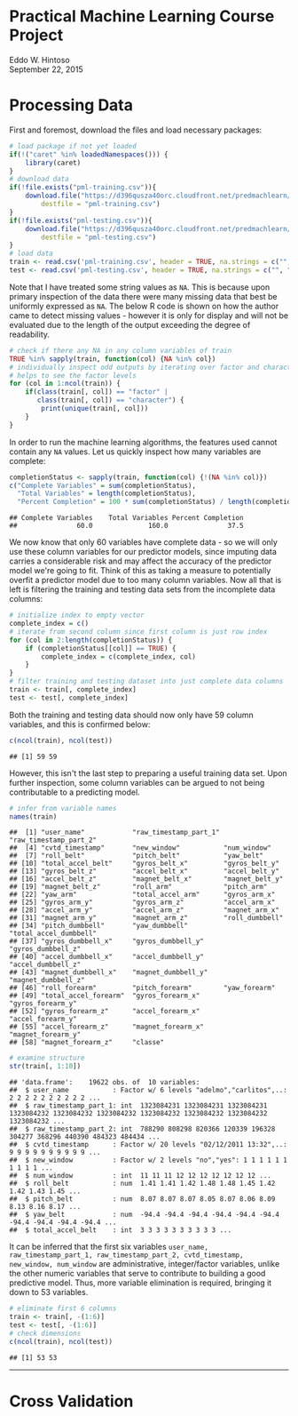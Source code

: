 # Practical Machine Learning Course Project
Eddo W. Hintoso  
September 22, 2015  




# Processing Data

First and foremost, download the files and load necessary packages:

```r
# load package if not yet loaded
if(!("caret" %in% loadedNamespaces())) {
    library(caret)
}
# download data
if(!file.exists("pml-training.csv")){
    download.file("https://d396qusza40orc.cloudfront.net/predmachlearn/pml-training.csv", 
        destfile = "pml-training.csv")
}
if(!file.exists("pml-testing.csv")){
    download.file("https://d396qusza40orc.cloudfront.net/predmachlearn/pml-testing.csv", 
        destfile = "pml-testing.csv")
}
# load data
train <- read.csv('pml-training.csv', header = TRUE, na.strings = c("", "NA", "#DIV/0!"))
test <- read.csv('pml-testing.csv', header = TRUE, na.strings = c("", "NA", "#DIV/0!"))
```

Note that I have treated some string values as `NA`. This is because upon primary inspection of the data there were many missing data that best be uniformly expressed as `NA`. The below R code is shown on how the author came to detect missing values - however it is only for display and will not be evaluated due to the length of the output exceeding the degree of readability. 

```r
# check if there any NA in any column variables of train
TRUE %in% sapply(train, function(col) {NA %in% col})
# individually inspect odd outputs by iterating over factor and character variables
# helps to see the factor levels
for (col in 1:ncol(train)) {
    if(class(train[, col]) == "factor" |
       class(train[, col]) == "character") {
        print(unique(train[, col]))
    }
}
```

In order to run the machine learning algorithms, the features used cannot contain any `NA` values. Let us quickly inspect how many variables are complete:

```r
completionStatus <- sapply(train, function(col) {!(NA %in% col)})
c("Complete Variables" = sum(completionStatus),
  "Total Variables" = length(completionStatus),
  "Percent Completion" = 100 * sum(completionStatus) / length(completionStatus))
```

```
## Complete Variables    Total Variables Percent Completion 
##               60.0              160.0               37.5
```

We now know that only 60 variables have complete data - so we will only use these column variables for our predictor models, since imputing data carries a considerable risk and may affect the accuracy of the predictor model we're going to fit. Think of this as taking a measure to potentially overfit a predictor model due to too many column variables. Now all that is left is filtering the training and testing data sets from the incomplete data columns:

```r
# initialize index to empty vector
complete_index = c()
# iterate from second column since first column is just row index
for (col in 2:length(completionStatus)) {
    if (completionStatus[[col]] == TRUE) {
        complete_index = c(complete_index, col)
    }
}
# filter training and testing dataset into just complete data columns
train <- train[, complete_index]
test <- test[, complete_index]
```

Both the training and testing data should now only have 59 column variables, and this is confirmed below:

```r
c(ncol(train), ncol(test))
```

```
## [1] 59 59
```

However, this isn't the last step to preparing a useful training data set. Upon further inspection, some column variables can be argued to not being contributable to a predicting model.

```r
# infer from variable names
names(train)
```

```
##  [1] "user_name"            "raw_timestamp_part_1" "raw_timestamp_part_2"
##  [4] "cvtd_timestamp"       "new_window"           "num_window"          
##  [7] "roll_belt"            "pitch_belt"           "yaw_belt"            
## [10] "total_accel_belt"     "gyros_belt_x"         "gyros_belt_y"        
## [13] "gyros_belt_z"         "accel_belt_x"         "accel_belt_y"        
## [16] "accel_belt_z"         "magnet_belt_x"        "magnet_belt_y"       
## [19] "magnet_belt_z"        "roll_arm"             "pitch_arm"           
## [22] "yaw_arm"              "total_accel_arm"      "gyros_arm_x"         
## [25] "gyros_arm_y"          "gyros_arm_z"          "accel_arm_x"         
## [28] "accel_arm_y"          "accel_arm_z"          "magnet_arm_x"        
## [31] "magnet_arm_y"         "magnet_arm_z"         "roll_dumbbell"       
## [34] "pitch_dumbbell"       "yaw_dumbbell"         "total_accel_dumbbell"
## [37] "gyros_dumbbell_x"     "gyros_dumbbell_y"     "gyros_dumbbell_z"    
## [40] "accel_dumbbell_x"     "accel_dumbbell_y"     "accel_dumbbell_z"    
## [43] "magnet_dumbbell_x"    "magnet_dumbbell_y"    "magnet_dumbbell_z"   
## [46] "roll_forearm"         "pitch_forearm"        "yaw_forearm"         
## [49] "total_accel_forearm"  "gyros_forearm_x"      "gyros_forearm_y"     
## [52] "gyros_forearm_z"      "accel_forearm_x"      "accel_forearm_y"     
## [55] "accel_forearm_z"      "magnet_forearm_x"     "magnet_forearm_y"    
## [58] "magnet_forearm_z"     "classe"
```

```r
# examine structure
str(train[, 1:10])
```

```
## 'data.frame':	19622 obs. of  10 variables:
##  $ user_name           : Factor w/ 6 levels "adelmo","carlitos",..: 2 2 2 2 2 2 2 2 2 2 ...
##  $ raw_timestamp_part_1: int  1323084231 1323084231 1323084231 1323084232 1323084232 1323084232 1323084232 1323084232 1323084232 1323084232 ...
##  $ raw_timestamp_part_2: int  788290 808298 820366 120339 196328 304277 368296 440390 484323 484434 ...
##  $ cvtd_timestamp      : Factor w/ 20 levels "02/12/2011 13:32",..: 9 9 9 9 9 9 9 9 9 9 ...
##  $ new_window          : Factor w/ 2 levels "no","yes": 1 1 1 1 1 1 1 1 1 1 ...
##  $ num_window          : int  11 11 11 12 12 12 12 12 12 12 ...
##  $ roll_belt           : num  1.41 1.41 1.42 1.48 1.48 1.45 1.42 1.42 1.43 1.45 ...
##  $ pitch_belt          : num  8.07 8.07 8.07 8.05 8.07 8.06 8.09 8.13 8.16 8.17 ...
##  $ yaw_belt            : num  -94.4 -94.4 -94.4 -94.4 -94.4 -94.4 -94.4 -94.4 -94.4 -94.4 ...
##  $ total_accel_belt    : int  3 3 3 3 3 3 3 3 3 3 ...
```

It can be inferred that the first six variables `user_name, raw_timestamp_part_1, raw_timestamp_part_2, cvtd_timestamp, new_window, num_window` are administrative, integer/factor variables, unlike the other numeric variables that serve to contribute to building a good predictive model. Thus, more variable elimination is required, bringing it down to 53 variables.

```r
# eliminate first 6 columns
train <- train[, -(1:6)]
test <- test[, -(1:6)]
# check dimensions
c(ncol(train), ncol(test))
```

```
## [1] 53 53
```

---

# Cross Validation
